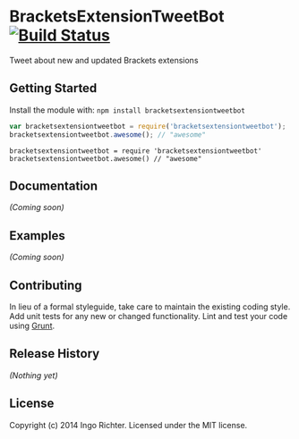 # BracketsExtensionTweetBot [![Build Status](https://secure.travis-ci.org/ingorichter/bracketsextensiontweetbot.png?branch=master)](http://travis-ci.org/ingorichter/bracketsextensiontweetbot)

Tweet about new and updated Brackets extensions

## Getting Started
Install the module with: `npm install bracketsextensiontweetbot`

```javascript
var bracketsextensiontweetbot = require('bracketsextensiontweetbot');
bracketsextensiontweetbot.awesome(); // "awesome"
```

```coffee-script
bracketsextensiontweetbot = require 'bracketsextensiontweetbot'
bracketsextensiontweetbot.awesome() // "awesome"
```

## Documentation
_(Coming soon)_

## Examples
_(Coming soon)_

## Contributing
In lieu of a formal styleguide, take care to maintain the existing coding style. Add unit tests for any new or changed functionality. Lint and test your code using [Grunt](http://gruntjs.com/).

## Release History
_(Nothing yet)_

## License
Copyright (c) 2014 Ingo Richter. Licensed under the MIT license.
